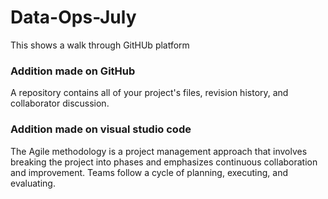 # Data-Ops-July
This shows a walk through GitHUb platform

### Addition made on GitHub
A repository contains all of your project's files, revision history, and collaborator discussion.

### Addition made on visual studio code
The Agile methodology is a project management approach that involves breaking the project into phases and emphasizes continuous collaboration and improvement. Teams follow a cycle of planning, executing, and evaluating.


